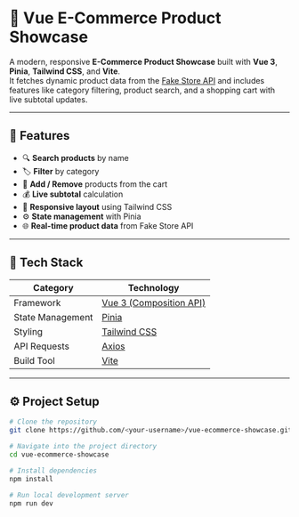 # 🛒 Vue E-Commerce Product Showcase

A modern, responsive **E-Commerce Product Showcase** built with **Vue 3**, **Pinia**, **Tailwind CSS**, and **Vite**.  
It fetches dynamic product data from the [Fake Store API](https://fakestoreapi.com/) and includes features like category filtering, product search, and a shopping cart with live subtotal updates.

---

## 🚀 Features

- 🔍 **Search products** by name  
- 🏷 **Filter** by category  
- 🛒 **Add / Remove** products from the cart  
- 💰 **Live subtotal** calculation  
- 📱 **Responsive layout** using Tailwind CSS  
- ⚙️ **State management** with Pinia  
- 🌐 **Real-time product data** from Fake Store API  

---

## 🧰 Tech Stack

| Category | Technology |
|-----------|-------------|
| Framework | [Vue 3 (Composition API)](https://vuejs.org/) |
| State Management | [Pinia](https://pinia.vuejs.org/) |
| Styling | [Tailwind CSS](https://tailwindcss.com/) |
| API Requests | [Axios](https://axios-http.com/) |
| Build Tool | [Vite](https://vitejs.dev/) |

---

## ⚙️ Project Setup

```bash
# Clone the repository
git clone https://github.com/<your-username>/vue-ecommerce-showcase.git

# Navigate into the project directory
cd vue-ecommerce-showcase

# Install dependencies
npm install

# Run local development server
npm run dev

